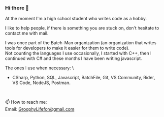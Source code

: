 <!--div align="center">
<a href="https://discord.com/users/555492075068588062"><img src="https://lanyard-profile-readme.vercel.app/api/555492075068588062?borderRadius=25px&bg=#282a36" /></a>
</div-->

### Hi there 👋

At the moment I'm a high school student who writes code as a hobby.

I like to help people, if there is something you are stuck on, don't hesitate to contact me with mail.

I was once part of the Batch-Man organization (an organization that writes tools for developers to make it easier for them to write code). \
Not counting the languages I use occasionally, I started with C++, then I continued with C# and these months I have been writing javascript.

The ones I use when necessary: \
 - CSharp, Python, SQL, Javascript, BatchFile, Git, VS Community, Rider, VS Code, NodeJS, Postman.

<br>

📫 How to reach me: \
Email:   [GroophyLifefor@gmail.com](mailto:GroophyLifefor@gmail.com)
